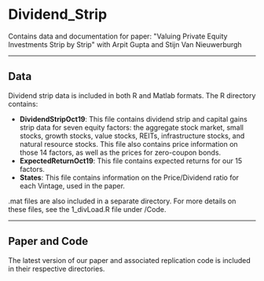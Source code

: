 # Dividend_Strip
Contains data and documentation for paper: "Valuing Private Equity Investments Strip by Strip" with Arpit Gupta and Stijn Van Nieuwerburgh


---
##  Data

Dividend strip data is included in both R and Matlab formats. The R directory contains:

- **DividendStripOct19**: This file contains dividend strip and capital gains strip data for seven equity factors: the aggregate stock market, small stocks, growth stocks, value stocks, REITs, infrastructure stocks, and natural resource stocks. This file also contains price information on those 14 factors, as well as the prices for zero-coupon bonds. 
- **ExpectedReturnOct19**: This file contains expected returns for our 15 factors. 
- **States**: This file contains information on the Price/Dividend ratio for each Vintage, used in the paper.

.mat files are also included in a separate directory. For more details on these files, see the 1_divLoad.R file under /Code.

---
## Paper and Code

The latest version of our paper and associated replication code is included in their respective directories. 
